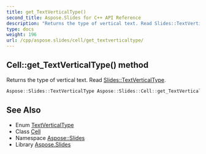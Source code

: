 ```yaml
---
title: get_TextVerticalType()
second_title: Aspose.Slides for C++ API Reference
description: "Returns the type of vertical text. Read Slides::TextVerticalType."
type: docs
weight: 196
url: /cpp/aspose.slides/cell/get_textverticaltype/
---
```

## Cell::get_TextVerticalType() method


Returns the type of vertical text. Read [Slides::TextVerticalType](../../textverticaltype/).

```cpp
Aspose::Slides::TextVerticalType Aspose::Slides::Cell::get_TextVerticalType() override
```

## See Also

* Enum [TextVerticalType](../textverticaltype/)
* Class [Cell](./)
* Namespace [Aspose::Slides](../)
* Library [Aspose.Slides](../../)
